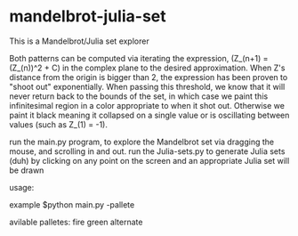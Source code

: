# mandelbrot-julia-set

This is a Mandelbrot/Julia set explorer 

Both patterns can be computed via iterating the expression, (Z_(n+1) = (Z_(n))^2 + C) in the complex plane to the desired approximation. When Z's distance from the origin is bigger than 2, the expression has been proven to "shoot out" exponentially. When passing this threshold, we know that it will never return back to the bounds of the set, in which case we paint this infinitesimal region in a color appropriate to when it shot out. Otherwise we paint it black meaning it collapsed on a single value or is oscillating between values (such as Z_(1) = -1).

run the main.py program, to explore the Mandelbrot set via dragging the mouse, and scrolling in and out.
run the Julia-sets.py to generate Julia sets (duh) by clicking on any point on the screen and an appropriate Julia set will be drawn


usage:

example $python main.py -pallete


avilable palletes:
    fire
    green
    alternate
